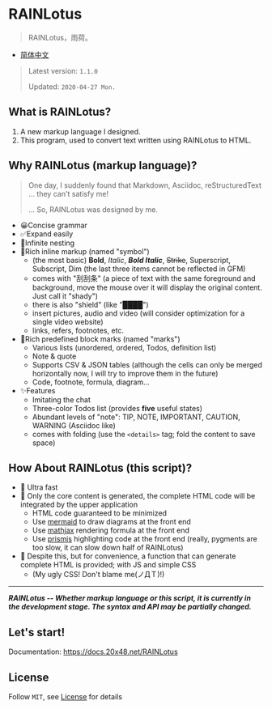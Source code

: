 # RAINLotus

> RAINLotus，雨荷。

* [简体中文](https://github.com/20x48/RAINLotus/blob/master/README_zh.md)

> Latest version: `1.1.0`
>
> Updated: `2020-04-27 Mon.`

## What is RAINLotus?

1. A new markup language I designed.
2. This program, used to convert text written using RAINLotus to HTML.

## Why RAINLotus (markup language)?

> One day, I suddenly found that Markdown, Asciidoc, reStructuredText ... they can't satisfy me!
>
> ... So, RAINLotus was designed by me.

* 😀Concise grammar
* ✅Expand easily
* 🔄Infinite nesting
* 🎨Rich inline markup (named "symbol")
    * (the most basic) **Bold**, *Italic*, ***Bold Italic***, ~~Strike~~, Superscript, Subscript, Dim (the last three items cannot be reflected in GFM)
    * comes with "刮刮条" (a piece of text with the same foreground and background, move the mouse over it will display the original content. Just call it "shady")
    * there is also "shield" (like "████")
    * insert pictures, audio and video (will consider optimization for a single video website)
    * links, refers, footnotes, etc.
* 🎉Rich predefined block marks (named "marks")
    * Various lists (unordered, ordered, Todos, definition list)
    * Note & quote
    * Supports CSV & JSON tables (although the cells can only be merged horizontally now, I will try to improve them in the future)
    * Code, footnote, formula, diagram...
* ✨Features
    * Imitating the chat
    * Three-color Todos list (provides **five** useful states)
    * Abundant levels of "note": TIP, NOTE, IMPORTANT, CAUTION, WARNING (Asciidoc like)
    * comes with folding (use the `<details>` tag; fold the content to save space)

## How About RAINLotus (this script)?

* 🚀 Ultra fast
* 🧬 Only the core content is generated, the complete HTML code will be integrated by the upper application
    * HTML code guaranteed to be minimized
    * Use [mermaid](https://mermaidjs.github.io/) to draw diagrams at the front end
    * Use [mathjax](https://www.mathjax.org/) rendering formula at the front end
    * Use [prismjs](https://prismjs.com/) highlighting code at the front end (really, pygments are too slow, it can slow down half of RAINLotus)
* 🤔 Despite this, but for convenience, a function that can generate complete HTML is provided; with JS and simple CSS
    * (My ugly CSS! Don't blame me(ノДＴ)!)

---

***RAINLotus -- Whether markup language or this script, it is currently in the development stage. The syntax and API may be partially changed.***

## Let's start!

Documentation: <https://docs.20x48.net/RAINLotus>

## License

Follow `MIT`, see [License](https://github.com/20x48/RAINLotus/blob/master/LICENSE) for details